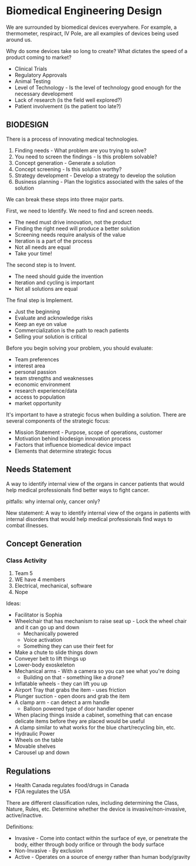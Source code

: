 # Biomedical Engineering Design

We are surrounded by biomedical devices everywhere. For example, a thermometer, respiract, IV Pole, are all examples of devices being used around us.

Why do some devices take so long to create? What dictates the speed of a product coming to market?
* Clinical Trials
* Regulatory Approvals
* Animal Testing 
* Level of Technology - Is the level of technology good enough for the necessary development
* Lack of research (is the field well explored?)
* Patient involvement (is the patient too late?)

## BIODESIGN

There is a process of innovating medical technologies.

1. Finding needs - What problem are you trying to solve?
2. You need to screen the findings - Is this problem solvable?
3. Concept generation - Generate a solution
4. Concept screening - Is this solution worthy?
5. Strategy development - Develop a strategy to develop the solution
6. Business planning - Plan the logistics associated with the sales of the solution

We can break these steps into three major parts. 

First, we need to Identify. We need to find and screen needs.

* The need must drive innovation, not the product
* Finding the right need will produce a better solution
* Screening needs require analysis of the value
* Iteration is a part of the process
* Not all needs are equal
* Take your time!

The second step is to Invent.

* The need should guide the invention
* Iteration and cycling is important
* Not all solutions are equal

The final step is Implement.

* Just the beginning
* Evaluate and acknowledge risks
* Keep an eye on value
* Commercialization is the path to reach patients
* Selling your solution is critical


Before you begin solving your problem, you should evaluate:
* Team preferences
* interest area
* personal passion
* team strengths and weaknesses
* economic environment
* research experience/data
* access to population
* market opportunity

It's important to have a strategic focus when building a solution. There are several components of the strategic focus:

* Mission Statement - Purpose, scope of operations, customer
* Motivation behind biodesign innovation process
* Factors that influence biomedical device impact
* Elements that determine strategic focus

## Needs Statement

A way to identify internal view of the organs in cancer patients that would help medical professionals find better ways to fight cancer.

pitfalls:
why internal only, cancer only?

New statement: A way to identify internal view of the organs in patients with internal disorders that would help medical professionals find ways to combat illnesses.

## Concept Generation
### Class Activity
1. Team 5
2. WE have 4 members
3. Electrical, mechanical, software
4. Nope

Ideas:
* Facilitator is Sophia
* Wheelchair that has mechanism to raise seat up - Lock the wheel chair and it can go up and down
    * Mechanically powered
    * Voice activation
    * Something they can use their feet for
* Make a chute to slide things down
* Conveyer belt to lift things up
* Lower-body exoskeleton
* Mechanical arms - With a camera so you can see what you're doing
    * Building on that - something like a drone?
* Inflatable wheels - they can lift you up
* Airport Tray that grabs the item - uses friction
* Plunger suction - open doors and grab the item
* A clamp arm  - can detect a arm handle
    * Balloon powered type of door handler opener
* When placing things inside a cabinet, something that can encase delicate items before they are placed would be useful
* A clamp similar to what works for the blue chart/recycling bin, etc.
* Hydraulic Power
* Wheels on the table
* Movable shelves
* Carousel up and down

## Regulations

* Health Canada regulates food/drugs in Canada
* FDA regulates the USA

There are different classification rules, including determining the Class, Nature, Rules, etc. Determine whether the device is invasive/non-invasive, active/inactive.

Definitions:
* Invasive - Come into contact within the surface of eye, or penetrate the body, either through body orifice or through the body surface
* Non-Invasive - By exclusion
* Active - Operates on a source of energy rather than human body/gravity
